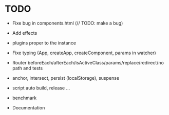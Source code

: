 # TODO

- Fixe bug in components.html (// TODO: make a bug)
- Add effects
- plugins proper to the instance
- Fixe typing (App, createApp, createComponent, params in watcher)

- Router beforeEach/afterEach/isActiveClass/params/replace/redirect/no path and tests
- anchor, intersect, persist (localStorage), suspense

- script auto build, release ...
- benchmark
- Documentation
